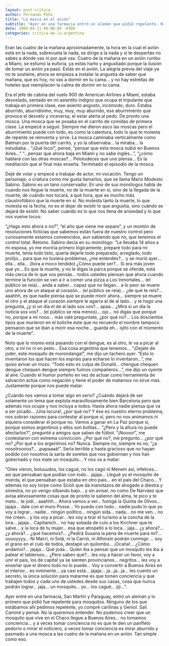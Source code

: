 ```yaml
---
layout: post-critica
author: Fernando Peña
title: "La mosca en el avión"
subtitle: "Ayer en una farmacia entró un alemán que pidió repelente. Ninguno de los que estábamos ahí pedimos repelente. No podemos creer que un mosquito que vive en el Chaco llegue a Buenos Aires."
date: 2009-04-11 00:00:00 -0300
categories: critica-de-la-argentina
---
```

Eran las cuatro de la mañana aproximadamente, la hora en la cual el avión está en la nada, sobrevuela la nada, se dirige a la nada y si te despertás no sabés a dónde vas ni por qué vas. Cuatro de la mañana en un avión rumbo a Miami, se esfumó la euforia, ya estás harto y angustiado porque la ilusión de tomar un avión ya pasó. Estás en el avión. La alegría previa del viaje ya no te sostiene, ahora se empieza a instalar la angustia de saber que mañana, que es hoy, no vas a dormir en tu cama… y no hay estrellas de hoteles que reemplacen la calma de dormir en tu cama.

Era el jefe de cabina del vuelo 900 de American Airlines a Miami, estaba desvelado, sentado en mi asientito indigno que ocupa el tripulante que trabaja en primera clase, ese asiento angosto, incómodo, duro. Estaba aburrido, aburridísimo, muy, muy, muy aburrido, ese aburrimiento que provoca el desvelo y viceversa, el estar alerta al pedo. De pronto una mosca. Una mosca que se posaba en el carrito de comidas de primera clase. La empecé a seguir. Siempre me dieron asco las moscas pero el aburrimiento puede con todo, es como la calentura, todo lo que te molesta de repente se reinventa y sirve. La mosca caminaba verticalmente como Batman por la puerta del carrito, y yo la observaba… la miraba… la estudiaba… “¡Qué loco!”, pensé, “pensar que esta mosca subió en Buenos Aires…” “...pensar que ahora baja en Miami y no sabe inglés…”, “¿cómo hablará con las otras moscas?... Pelotudeces que uno piensa… Es la meditación que al final más enseña. Terminado el episodio de la mosca.

Dejé de volar y empecé a trabajar de actor, mi vocación. Tengo un personaje, o criatura como me gusta llamarlos, que se llama Mario Modesto Sabino. Sabino es un tano conservador. En uno de sus monólogos habla de cuando nos llegue la muerte, no de la muerte en sí, sino de la llegada de la muerte, de cuándo nos tocará, a qué hora, que es mucho más claustrofóbico que la muerte en sí. No molesta tanto la muerte, lo que molesta es la fecha, no es el dejar de existir lo que angustia, sino cuándo se dejará de existir. No saber cuándo es lo que nos llena de ansiedad y lo que nos vuelve locos:

“¿Hago esto ahora o no?”, “el año que viene me separo”, y un montón de resoluciones ficticias que sabemos están fuera de nuestro control pero curiosamente estamos convencidos, aun sabiendo que no, que tenemos el control total. Retomo. Sabino decía en su monólogo: “Le llevaba 14 años a mi esposa, yo me moriría primero lógicamente, preparé todo para mi muerte, tenía todo listo, quería dejarle todo preparado, arreglado, todo prolijo… para que no tuviera problemas, ¿me entendés?… y se murió ayer… ella… ella… (llora a moco tendido) ¿Cómo puede ser?... Si era más joven que yo… Es que la muerte, y no le digas la parca porque se ofende, está más cerca de lo que vos pensás… todos ustedes piensan que ahora cuando termine la función se van a ir a comer una pizza a Los Inmortales... (el público se reía)… andá a saber… capaz que no llegan… a lo peor se muere uno ahora de un ataque al corazón… (el público se reía)… ¿de qué te reís?... aaahhh, es que nadie piensa que se puede morir ahora… siempre se muere el otro y el ataque al corazón siempre le agarra al de al lado… y te hago una pregunta, ¿y si un día el de al lado sos vos?... apaa... ¿Mirá si un día la noticia sos vos?... (el público se reía menos)… ojo… no digas que porque no, porque a mí nooo… más vale preguntate, ¿por qué no?… Los doscientos tipos que murieron en el boliche éste que no recuerdo el nombre tampoco pensaron que se iban a morir esa noche… guarda eh… ojito con el momento de la muerte”.

Noto que lo mismo está pasando con el dengue, es al otro, le va a picar al otro, a mí no ni en pedo… Esa cosa argentina que tenemos… “¡Dejate de joder, este mosquito de morondanga!”, me dijo un tachero ayer. “Esto lo inventaron los que hacen los esprais para echarse lo inventaron…”, me quiso avivar un mozo. “Todo esto es culpa de Donald… chengue chequen dengue chequen dengue siempre fuimos compañeros…”, me dijo un oyente al aire. Cuando el humor porteño en vez de actuar como herramienta de salvación actúa como negación y tiene el poder de matarnos no sirve más. Justamente porque nos puede matar.

¿Cuándo nos vamos a tomar algo en serio? ¿Cuándo dejará de ser solamente un tema que explota maravillosamente bien Barcelona pero que además nos ocupe y nos incluya a todos. Hasta ahora nadie piensa que va a ser picado… ¡Una locura!, ¿por qué no? Y ése es nuestro eterno problema, nos sobran razones para contestar al porque sí, pero no nos animamos ni siquiera considerar el porque no. Vamos a ganar en La Paz porque sí, porque somos argentinos y ellos son bolitas… “¿Pero y la altura no puede afectarlos?”, pregunté a amigos que saben de fútbol. “¡Noooo!”, me contestaron con extrema convicción. ¿Por qué no?, me pregunto… ¿por qué no? ¿Por qué a los argentinos no? Nunca. Siempre no, siempre es no, “¿a nosotroooos?... ¡papaaaá!”. Sería terrible y hasta gracioso que no hayan podido con nosotros la sarta de soretes que nos gobiernan y nos han gobernado y nos mate un mosquito… Y nos va a matar:

“Giles vieron, boluuudos, los cagué, no los cagó ni Menem así, infelices… así que pensaban que podían con todo… jajaja… Llegué yo el mosquito de mierda, el que pensaban que estaba en otro país… en el país del Chaco… Y además no soy torpe como Scioli que da manotazos de ahogado a diestra y siniestra, no yo vengo silbando bajo… y sin avisar, no como De Narváez que avisa alevosamente cosas que de pronto le salieron del alma, te pico y te mato… te jodí… aaahhh… Ahora vamos a ver… fumigá la Quinta de Olivos… jajaja… dale con el muro Posse… Yo puedo con todo… nadie pudo lo que yo voy a lograr… nadie… ningún político… ningún sida… nada… no me ven… no me creen… y los voy a picar… les voy a tirar el turismo a la concha de la lora… jajaja… Capitanich… no hay sobada de culo a los Kirchner que te salve… y la loca de tu mujer… esa que atropelló a lo loca… jaja… ¿y ahora?… ¿y ahora?… ¿qué hacemos?... ¿Pedirá Susana la pena de muerte para mí?... uuuuyyyy… Ni Macri, ni Solá, ni la Carrió, ni Alfonsín podrán conmigo … soy el grano en el culo de todos, destapé un quilombo… ¡Ocaña!... ¿Cómo andamio?... jajaja… Qué joda… Quién iba a pensar que un mosquito les iba a patear el tablerooo… ¿Pero saben qué?... les voy a hacer un favor, voy a unir el país, los de capital ya se sienten provincianos… negritos… les voy a enseñar que el dinero todo no lo puede… Voy a convertir a Buenos Aires en el interior… es inminente… ya casi está… jajaja... ja...ja…ja… les cuento un secreto, la única solución para matarme es que tomen conciencia y que trabajen todos y cada uno de ustedes desde sus casas, cosa que nunca podrán lograr… jaja… un mosquito… yo… los cagué… jiji...”.

Ayer entré en una farmacia, San Martín y Paraguay, entró un alemán y lo primero que pidió fue repelente para mosquitos. Ninguno de los que estábamos ahí pedimos repelente, yo compré carilinas y Geniol. Salí. Caminé y pensé. No la queremos entender. No podemos creer que un mosquito que vive en el Chaco llegue a Buenos Aires… no tomamos conciencia… y a veces tomar conciencia no es que te den un panfleto pedorro o mirar el noticiero, a veces tomar conciencia es mirar aburrido y pasmado a una mosca a las cuatro de la mañana en un avión. Tan simple como eso.
